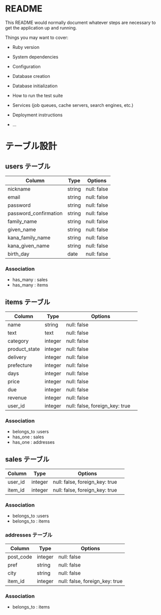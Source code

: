 # README

This README would normally document whatever steps are necessary to get the
application up and running.

Things you may want to cover:

* Ruby version

* System dependencies

* Configuration

* Database creation

* Database initialization

* How to run the test suite

* Services (job queues, cache servers, search engines, etc.)

* Deployment instructions

* ...

# テーブル設計

## users テーブル

| Column   | Type   | Options     |
| -------- | ------ | ----------- |
| nickname | string | null: false |
| email    | string | null: false |
| password | string | null: false |
| password_confirmation | string | null: false |
| family_name    | string | null: false |
| given_name | string | null: false |
| kana_family_name | string | null: false |
| kana_given_name    | string | null: false |
| birth_day | date | null: false |

### Association

- has_many : sales
- has_many : items

## items テーブル

| Column | Type   | Options     |
| ------ | ------ | ----------- |
| name   | string | null: false |
| text | text | null: false |
| category   | integer | null: false |
| product_state | integer | null: false |
| delivery   | integer | null: false |
| prefecture | integer | null: false |
| days    | integer | null: false |
| price    | integer | null: false |
| due    | integer | null: false |
| revenue   | integer | null: false |
| user_id  | integer | null: false, foreign_key: true　 |


### Association
- belongs_to :users
- has_one : sales
- has_one : addresses

## sales テーブル

| Column | Type  | Options                        |
| ------ | ---------- | ------------------------------ |
| user_id  | integer | null: false, foreign_key: true　 |
| item_id   | integer  | null: false, foreign_key: true |


### Association

- belongs_to :users
- belongs_to : items

### addresses テーブル

| Column  | Type       | Options                        |
| ------- | ---------- | ------------------------------ |
| post_code    | integer | null: false|
| pref    | string | null: false |
| city    | string | null: false|
| item_id   | integer  | null: false, foreign_key: true |


### Association

- belongs_to : items